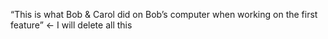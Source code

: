 “This is what Bob & Carol did on Bob’s computer when working on the first feature” <- I will delete all this
